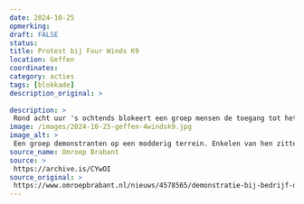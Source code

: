```yaml
---
date: 2024-10-25
opmerking: 
draft: FALSE
status: 
title: Protest bij Four Winds K9
location: Geffen
coordinates: 
category: acties
tags: [blokkade]
description_original: > 
 
description: > 
 Rond acht uur 's ochtends blokeert een groep mensen de toegang tot het bedrijf Four Winds K9 aan de Bergstraat in Geffen. Enkelen van hen zitten met lock-ons aan elkaar vast. De politie arresteert uiteindelijk 12 mensen.  
image: /images/2024-10-25-geffen-4windsk9.jpg
image_alt: > 
 Een groep demonstranten op een modderig terrein. Enkelen van hen zitten op de grond met hun armen in een lock-on. Anderen houden een spandoek op. 
source_name: Omroep Brabant
source: > 
 https://archive.is/CYwOI
source_original: > 
 https://www.omroepbrabant.nl/nieuws/4578565/demonstratie-bij-bedrijf-dat-honden-traint-geef-ons-duidelijkheid
---
```

